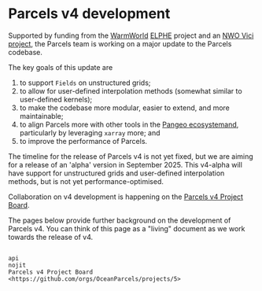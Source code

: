 # Parcels v4 development

Supported by funding from the [WarmWorld](https://www.warmworld.de) [ELPHE](https://www.kooperation-international.de/foerderung/projekte/detail/info/warmworld-elphe-ermoeglichung-von-lagranian-particle-tracking-fuer-hochaufloesende-und-unstrukturierte-gitter) project and an [NWO Vici project](https://www.nwo.nl/en/researchprogrammes/nwo-talent-programme/projects-vici/vici-2022), the Parcels team is working on a major update to the Parcels codebase.

The key goals of this update are

1. to support `Fields` on unstructured grids;
2. to allow for user-defined interpolation methods (somewhat similar to user-defined kernels);
3. to make the codebase more modular, easier to extend, and more maintainable;
4. to align Parcels more with other tools in the [Pangeo ecosystemand](https://www.pangeo.io/#ecosystem), particularly by leveraging `xarray` more; and
5. to improve the performance of Parcels.

The timeline for the release of Parcels v4 is not yet fixed, but we are aiming for a release of an 'alpha' version in September 2025. This v4-alpha will have support for unstructured grids and user-defined interpolation methods, but is not yet performance-optimised.

Collaboration on v4 development is happening on the [Parcels v4 Project Board](https://github.com/orgs/OceanParcels/projects/5).

The pages below provide further background on the development of Parcels v4. You can think of this page as a "living" document as we work towards the release of v4.

```{toctree}

api
nojit
Parcels v4 Project Board <https://github.com/orgs/OceanParcels/projects/5>
```
